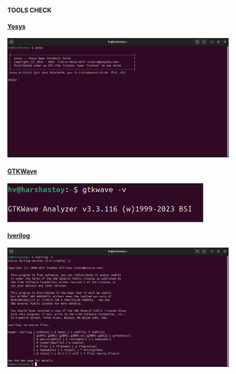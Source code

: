 **TOOLS CHECK**

#### <ins>**Yosys**</ins>
![Alt Text](https://github.com/Harshavardhan2119/Harsha_vardhan_RISC_V_SOC_Tapeout_Program/blob/faf1c62c24e94bd0fb56168f5fb5b4d160933ff7/Week%200/Task%202/Images/Yosys.png)

#### <ins>**GTKWave**</ins>
![Alt Text](https://github.com/Harshavardhan2119/Harsha_vardhan_RISC_V_SOC_Tapeout_Program/blob/faf1c62c24e94bd0fb56168f5fb5b4d160933ff7/Week%200/Task%202/Images/Gtkwave.png)

#### <ins>**Iverilog**</ins>
![Alt Text](https://github.com/Harshavardhan2119/Harsha_vardhan_RISC_V_SOC_Tapeout_Program/blob/faf1c62c24e94bd0fb56168f5fb5b4d160933ff7/Week%200/Task%202/Images/Iverilog.png)


